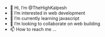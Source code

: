 - 👋 Hi, I’m @TheHighKalpesh
- 👀 I’m interested in web development
- 🌱 I’m currently learning javascript
- 💞️ I’m looking to collaborate on web building
- 📫 How to reach me ...

<!---
TheHighKalpesh/TheHighKalpesh is a ✨ special ✨ repository because its `README.md` (this file) appears on your GitHub profile.
You can click the Preview link to take a look at your changes.
--->
